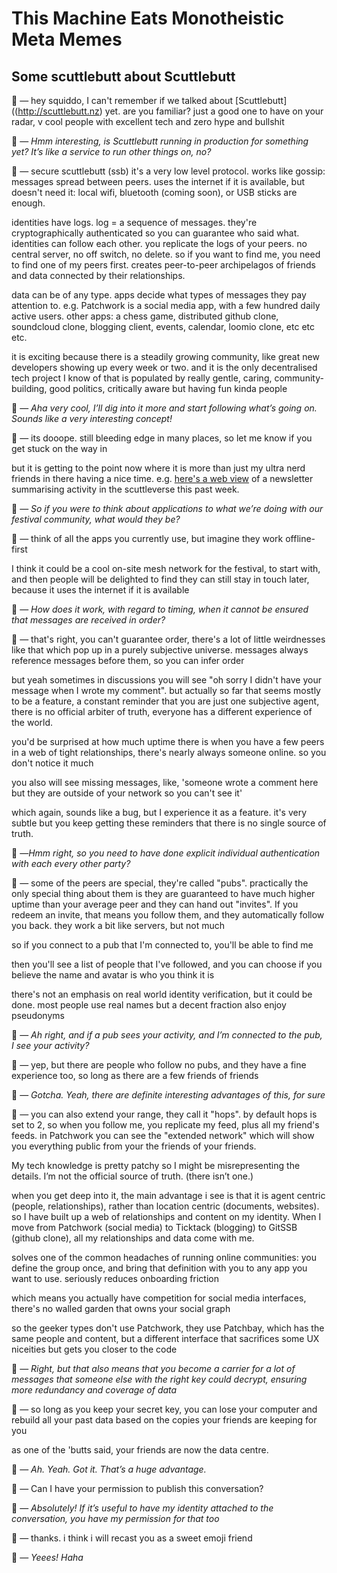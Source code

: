 # This Machine Eats Monotheistic Meta Memes
## Some scuttlebutt about Scuttlebutt

🦐 — hey squiddo, I can't remember if we talked about [Scuttlebutt]((http://scuttlebutt.nz) yet. are you familiar? just a good one to have on your radar, v cool people with excellent tech and zero hype and bullshit

🦑 — *Hmm interesting, is Scuttlebutt running in production for something yet? It’s like a service to run other things on, no?*

🦐 — secure scuttlebutt (ssb) it's a very low level protocol. works like gossip: messages spread between peers. uses the internet if it is available, but doesn't need it: local wifi, bluetooth (coming soon), or USB sticks are enough.

identities have logs. log = a sequence of messages. they're cryptographically authenticated so you can guarantee who said what. identities can follow each other. you replicate the logs of your peers. no central server, no off switch, no delete. so if you want to find me, you need to find one of my peers first. creates peer-to-peer archipelagos of friends and data connected by their relationships.

data can be of any type. apps decide what types of messages they pay attention to. e.g. Patchwork is a social media app, with a few hundred daily active users. other apps: a chess game, distributed github clone, soundcloud clone, blogging client, events, calendar, loomio clone, etc etc etc.

it is exciting because there is a steadily growing community, like great new developers showing up every week or two. and it is the only decentralised tech project I know of that is populated by really gentle, caring, community-building, good politics, critically aware but having fun kinda people


🦑 — *Aha very cool, I’ll dig into it more and start following what’s going on. Sounds like a very interesting concept!*

🦐 — its dooope. still bleeding edge in many places, so let me know if you get stuck on the way in

but it is getting to the point now where it is more than just my ultra nerd friends in there having a nice time. e.g. [here's a web view](http://between-two-worlds.dk:8807/%25mKT6jXvpAFN5l2blx1qdQgLbounkgnHkYooZBUB57KU%3D.sha256) of a newsletter summarising activity in the scuttleverse this past week.


🦑 — *So if you were to think about applications to what we’re doing with our festival community, what would they be?*

🦐 — think of all the apps you currently use, but imagine they work offline-first

I think it could be a cool on-site mesh network for the festival, to start with, and then people will be delighted to find they can still stay in touch later, because it uses the internet if it is available

🦑 — *How does it work, with regard to timing, when it cannot be ensured that messages are received in order?*

🦐 — that's right, you can't guarantee order, there's a lot of little weirdnesses like that which pop up in a purely subjective universe. messages always reference messages before them, so you can infer order

but yeah sometimes in discussions you will see "oh sorry I didn't have your message when I wrote my comment". but actually so far that seems mostly to be a feature, a constant reminder that you are just one subjective agent, there is no official arbiter of truth, everyone has a different experience of the world.

you'd be surprised at how much uptime there is when you have a few peers in a web of tight relationships, there's nearly always someone online. so you don't notice it much

you also will see missing messages, like, 'someone wrote a comment here but they are outside of your network so you can't see it'

which again, sounds like a bug, but I experience it as a feature. it's very subtle but you keep getting these reminders that there is no single source of truth. 

🦑 —*Hmm right, so you need to have done explicit individual authentication with each every other party?*

🦐 — some of the peers are special, they're called "pubs". practically the only special thing about them is they are guaranteed to have much higher uptime than your average peer and they can hand out "invites". If you redeem an invite, that means you follow them, and they automatically follow you back. they work a bit like servers, but not much

so if you connect to a pub that I'm connected to, you'll be able to find me

then you'll see a list of people that I've followed, and you can choose if you believe the name and avatar is who you think it is

there's not an emphasis on real world identity verification, but it could be done. most people use real names but a decent fraction also enjoy pseudonyms

🦑 — *Ah right, and if a pub sees your activity, and I’m connected to the pub, I see your activity?*

🦐 — yep, but there are people who follow no pubs, and they have a fine experience too, so long as there are a few friends of friends

🦑 — *Gotcha. Yeah, there are definite interesting advantages of this, for sure*

🦐 — you can also extend your range, they call it "hops". by default hops is set to 2, so when you follow me, you replicate my feed, plus all my friend's feeds. in Patchwork you can see the "extended network" which will show you everything public from your the friends of your friends.

My tech knowledge is pretty patchy so I might be misrepresenting the details. I’m not the official source of truth. (there isn’t one.)

when you get deep into it, the main advantage i see is that it is agent centric (people, relationships), rather than location centric (documents, websites). so I have built up a web of relationships and content on my identity. When I move from Patchwork (social media) to Ticktack (blogging) to GitSSB (github clone), all my relationships and data come with me.

solves one of the common headaches of running online communities: you define the group once, and bring that definition with you to any app you want to use. seriously reduces onboarding friction

which means you actually have competition for social media interfaces, there's no walled garden that owns your social graph

so the geeker types don't use Patchwork, they use Patchbay, which has the same people and content, but a different interface that sacrifices some UX niceities but gets you closer to the code

🦑 — *Right, but that also means that you become a carrier for a lot of messages that someone else with the right key could decrypt, ensuring more redundancy and coverage of data*


🦐 — so long as you keep your secret key, you can lose your computer and rebuild all your past data based on the copies your friends are keeping for you

as one of the 'butts said, your friends are now the data centre.

🦑 — *Ah. Yeah. Got it. That’s a huge advantage.*

🦐 — Can I have your permission to publish this conversation?

🦑 — *Absolutely! If it’s useful to have my identity attached to the conversation, you have my permission for that too*

🦐 — thanks. i think i will recast you as a sweet emoji friend

🦑 — *Yeees! Haha*